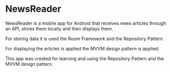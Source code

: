 # NewsReader

NewsReader is a mobile app for Android that receives news articles through an API, stores them locally and then displays them.

For storing data it is used the Room Framework and the Repository Pattern.

For displaying the articles is applied the MVVM design pattern is applied.

This app was created for learning and using the Repository Pattern and the MVVM design pattern.
